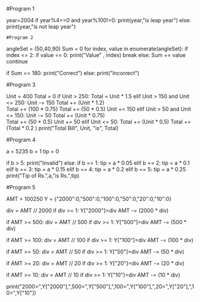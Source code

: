   #Program 1

year=2004
if year%4==0 and year%100!=0:
    print(year,"is leap year")
else:
    print(year,"is not leap year")
    
    
    #Program 2
 
 angleSet = (50,40,90)
Sum = 0
for index, value in enumerate(angleSet):
	if index <= 2: 
		if value == 0:
			print("Value" , index)
			break
		else:
			Sum += value
			continue

if Sum == 180:
	print("Correct")
else:
	print("Incorrect")
	
	
	
#Program 3
 
Unit = 400
Total = 0
if Unit > 250:
	Total = Unit * 1.5
elif Unit > 150 and Unit <= 250:
	Unit -= 150
	Total += (Unit * 1.2)		
	Total += (100 * 0.75)
	Total += (50 * 0.5)
	Unit += 150
elif Unit > 50 and Unit <= 150:
	Unit -= 50
	Total += (Unit * 0.75)	
	Total += (50 * 0.5)
	Unit += 50
elif Unit <= 50:
	Total += (Unit * 0.5)
Total += (Total * 0.2 )
print("Total Bill", Unit, "is", Total)



#Program 4


a = 5235
b = 1
tip = 0

if b > 5:
	print("Invalid")
else:
	if b == 1:
		tip = a * 0.05
	elif b == 2:
		tip = a * 0.1
	elif b == 3:
		tip = a * 0.15
	elif b == 4:
		tip = a * 0.2
	elif b == 5:
		tip = a * 0.25
	print("Tip of Rs.",a,"is Rs.",tip)
	

#Program 5

AMT = 100250
Y = {"2000":0,"500":0,"100":0,"50":0,"20":0,"10":0}

div = AMT // 2000
if div >= 1:
	Y["2000"]=div
	AMT -= (2000 * div)

if AMT >= 500:
	div = AMT // 500
	if div >= 1:
		Y["500"]=div
		AMT -= (500 * div)

if AMT >= 100:
	div = AMT // 100
	if div >= 1:
		Y["100"]=div
		AMT -= (100 * div)

if AMT >= 50:
	div = AMT // 50
	if div >= 1:
		Y["50"]=div
		AMT -= (50 * div)

if AMT >= 20:
	div = AMT // 20
	if div >= 1:
		Y["20"]=div
		AMT -= (20 * div)

if AMT >= 10:
	div = AMT // 10
	if div >= 1:
		Y["10"]=div
		AMT -= (10 * div)

print("2000=",Y["2000"],",500=",Y["500"],",100=",Y["100"],",20=",Y["20"],",10=",Y["10"])






	

